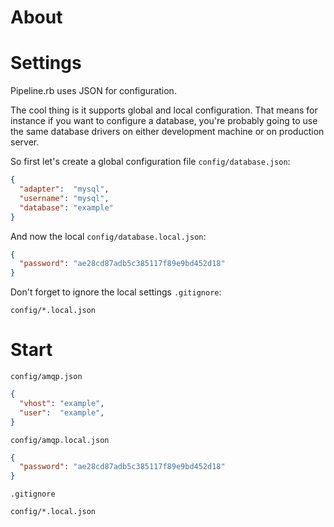 # About

# Settings

Pipeline.rb uses JSON for configuration.

The cool thing is it supports global and local configuration. That means for instance if you want to configure a database, you're probably going to use the same database drivers on either development machine or on production server.

So first let's create a global configuration file `config/database.json`:

```json
{
  "adapter":  "mysql",
  "username": "mysql",
  "database": "example"
}
```

And now the local `config/database.local.json`:

```json
{
  "password": "ae28cd87adb5c385117f89e9bd452d18"
}
```

Don't forget to ignore the local settings `.gitignore`:

```
config/*.local.json
```

# Start

`config/amqp.json`

```json
{
  "vhost": "example",
  "user":  "example",
}
```

`config/amqp.local.json`

```json
{
  "password": "ae28cd87adb5c385117f89e9bd452d18"
}
```

`.gitignore`

```
config/*.local.json
```